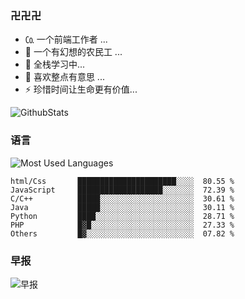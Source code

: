 ### 卍卍卍
- ㏇ 一个前端工作者 ...
- 💬 一个有幻想的农民工 ...
- 🌱 全栈学习中...
- 👯 喜欢整点有意思 ...
- ⚡ 珍惜时间让生命更有价值...

![GithubStats](https://github-readme-stats.vercel.app/api?username=laochen56&show_icons=true&theme=dark&count_private=true)

### 语言

![Most Used Languages](https://github-readme-stats.vercel.app/api/top-langs/?username=laochen56&theme=dark&layout=compact)

<!--START_SECTION:waka-->
```text
html/Css       ██████████████████████░░░░  80.55 % 
JavaScript     ███████████████████░░░░░░░  72.39 % 
C/C++          █████░░░░░░░░░░░░░░░░░░░░░  30.61 % 
Java           █████░░░░░░░░░░░░░░░░░░░░░  30.11 % 
Python         ████░░░░░░░░░░░░░░░░░░░░░░  28.71 % 
PHP            █▓█░░░░░░░░░░░░░░░░░░░░░░░  27.33 % 
Others         █▓░░░░░░░░░░░░░░░░░░░░░░░░  07.82 %
```
<!--END_SECTION:waka-->

### 早报

![早报](https://zj.v.api.aa1.cn/api/60s-v2/?cc=%E8%80%81%E9%99%88)
